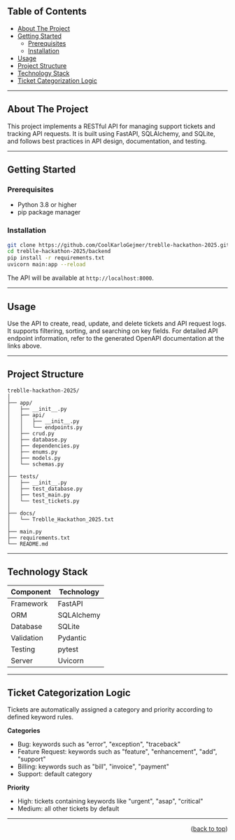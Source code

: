 <a id="readme-top"></a>

## Table of Contents  
- [About The Project](#about-the-project)  
- [Getting Started](#getting-started)  
  - [Prerequisites](#prerequisites)  
  - [Installation](#installation)  
- [Usage](#usage)  
- [Project Structure](#project-structure)  
- [Technology Stack](#technology-stack)  
- [Ticket Categorization Logic](#ticket-categorization-logic)  

---

## About The Project  
This project implements a RESTful API for managing support tickets and tracking API requests. It is built using FastAPI, SQLAlchemy, and SQLite, and follows best practices in API design, documentation, and testing.

---

## Getting Started  

### Prerequisites  
- Python 3.8 or higher  
- pip package manager  

### Installation  
```bash
git clone https://github.com/CoolKarloGejmer/treblle-hackathon-2025.git
cd treblle-hackathon-2025/backend
pip install -r requirements.txt
uvicorn main:app --reload
```
The API will be available at `http://localhost:8000`.

---

## Usage  
Use the API to create, read, update, and delete tickets and API request logs. It supports filtering, sorting, and searching on key fields. For detailed API endpoint information, refer to the generated OpenAPI documentation at the links above.

---

## Project Structure  
```
treblle-hackathon-2025/
│
├── app/
│   ├── __init__.py
│   ├── api/
│   │   ├── __init__.py
│   │   └── endpoints.py
│   ├── crud.py
│   ├── database.py
│   ├── dependencies.py
│   ├── enums.py
│   ├── models.py
│   └── schemas.py
│
├── tests/
│   ├── __init__.py
│   ├── test_database.py
│   ├── test_main.py
│   └── test_tickets.py
│
├── docs/
│   └── Treblle_Hackathon_2025.txt
│
├── main.py
├── requirements.txt
└── README.md
```

---

## Technology Stack  
| Component    | Technology |
|--------------|-----------|
| Framework    | FastAPI    |
| ORM          | SQLAlchemy |
| Database     | SQLite     |
| Validation   | Pydantic   |
| Testing      | pytest     |
| Server       | Uvicorn    |

---

## Ticket Categorization Logic  
Tickets are automatically assigned a category and priority according to defined keyword rules.

**Categories**  
- Bug: keywords such as "error", "exception", "traceback"  
- Feature Request: keywords such as "feature", "enhancement", "add", "support"  
- Billing: keywords such as "bill", "invoice", "payment"  
- Support: default category  

**Priority**  
- High: tickets containing keywords like "urgent", "asap", "critical"  
- Medium: all other tickets by default  

---

<p align="right">(<a href="#readme-top">back to top</a>)</p>
